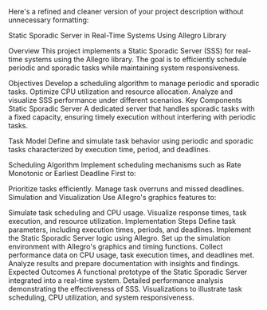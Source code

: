 
Here's a refined and cleaner version of your project description without unnecessary formatting:

Static Sporadic Server in Real-Time Systems Using Allegro Library

Overview
This project implements a Static Sporadic Server (SSS) for real-time systems using the Allegro library. The goal is to efficiently schedule periodic and sporadic tasks while maintaining system responsiveness.

Objectives
Develop a scheduling algorithm to manage periodic and sporadic tasks.
Optimize CPU utilization and resource allocation.
Analyze and visualize SSS performance under different scenarios.
Key Components
Static Sporadic Server
A dedicated server that handles sporadic tasks with a fixed capacity, ensuring timely execution without interfering with periodic tasks.

Task Model
Define and simulate task behavior using periodic and sporadic tasks characterized by execution time, period, and deadlines.

Scheduling Algorithm
Implement scheduling mechanisms such as Rate Monotonic or Earliest Deadline First to:

Prioritize tasks efficiently.
Manage task overruns and missed deadlines.
Simulation and Visualization
Use Allegro's graphics features to:

Simulate task scheduling and CPU usage.
Visualize response times, task execution, and resource utilization.
Implementation Steps
Define task parameters, including execution times, periods, and deadlines.
Implement the Static Sporadic Server logic using Allegro.
Set up the simulation environment with Allegro's graphics and timing functions.
Collect performance data on CPU usage, task execution times, and deadlines met.
Analyze results and prepare documentation with insights and findings.
Expected Outcomes
A functional prototype of the Static Sporadic Server integrated into a real-time system.
Detailed performance analysis demonstrating the effectiveness of SSS.
Visualizations to illustrate task scheduling, CPU utilization, and system responsiveness.
